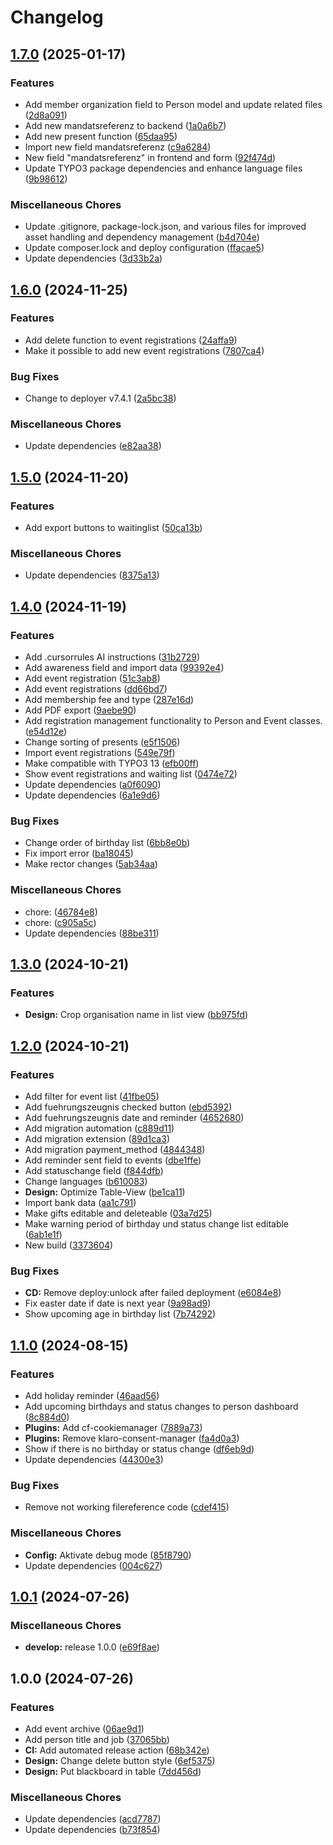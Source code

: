 # Changelog

## [1.7.0](https://github.com/Starraider/devViteTypo3/compare/v1.6.0...v1.7.0) (2025-01-17)


### Features

* Add member organization field to Person model and update related files ([2d8a091](https://github.com/Starraider/devViteTypo3/commit/2d8a091c42cfa959c9e643eb3d757967e705dbce))
* Add new mandatsreferenz to backend ([1a0a6b7](https://github.com/Starraider/devViteTypo3/commit/1a0a6b7c03086b2aba0299b49c0f58fce4d1cfb2))
* Add new present function ([65daa95](https://github.com/Starraider/devViteTypo3/commit/65daa95b5fb8aaeab1e3ffcee88d2f99d29f3215))
* Import new field mandatsreferenz ([c9a6284](https://github.com/Starraider/devViteTypo3/commit/c9a62840d0315129ee3dc0e523a2135414df9dde))
* New field "mandatsreferenz" in frontend and form ([92f474d](https://github.com/Starraider/devViteTypo3/commit/92f474d2c74949d1a2c4ec43e5cf6026f8129669))
* Update TYPO3 package dependencies and enhance language files ([9b98612](https://github.com/Starraider/devViteTypo3/commit/9b986127d38bcdf10d4566ebed984f2cb3570217))


### Miscellaneous Chores

* Update .gitignore, package-lock.json, and various files for improved asset handling and dependency management ([b4d704e](https://github.com/Starraider/devViteTypo3/commit/b4d704e43fc077d06020725e089aa31a30f1bcff))
* Update composer.lock and deploy configuration ([ffacae5](https://github.com/Starraider/devViteTypo3/commit/ffacae5cbaf51ce98220b88ba912421d819caaf0))
* Update dependencies ([3d33b2a](https://github.com/Starraider/devViteTypo3/commit/3d33b2a8f7ca6f6c167a7cb9223ddf507b66e85e))

## [1.6.0](https://github.com/Starraider/devViteTypo3/compare/v1.5.0...v1.6.0) (2024-11-25)


### Features

* Add delete function to event registrations ([24affa9](https://github.com/Starraider/devViteTypo3/commit/24affa956e54cc1d797bc0445bf588ec4333341d))
* Make it possible to add new event registrations ([7807ca4](https://github.com/Starraider/devViteTypo3/commit/7807ca49d6ae2708cd94c01b7c819abe5d30cc9a))


### Bug Fixes

* Change to deployer v7.4.1 ([2a5bc38](https://github.com/Starraider/devViteTypo3/commit/2a5bc3864a4b8f58d7a8e93eefa558a1ad5b6c5a))


### Miscellaneous Chores

* Update dependencies ([e82aa38](https://github.com/Starraider/devViteTypo3/commit/e82aa386372b0f6a835f92b7953fc67e555ca076))

## [1.5.0](https://github.com/Starraider/devViteTypo3/compare/v1.4.0...v1.5.0) (2024-11-20)


### Features

* Add export buttons to waitinglist ([50ca13b](https://github.com/Starraider/devViteTypo3/commit/50ca13b14a5e8f4c0bf2e6ae454340821185e6bb))


### Miscellaneous Chores

* Update dependencies ([8375a13](https://github.com/Starraider/devViteTypo3/commit/8375a134345362e67f23d72f5221539d14284db2))

## [1.4.0](https://github.com/Starraider/devViteTypo3/compare/v1.3.0...v1.4.0) (2024-11-19)


### Features

* Add .cursorrules AI instructions ([31b2729](https://github.com/Starraider/devViteTypo3/commit/31b27291701ca9d391ffef70e8a30a3a759ee0e5))
* Add awareness field and import data ([99392e4](https://github.com/Starraider/devViteTypo3/commit/99392e4478dee8295dedecf8339d821110356e8c))
* Add event registration ([51c3ab8](https://github.com/Starraider/devViteTypo3/commit/51c3ab854184cc4bb984dd813542142652543442))
* Add event registrations ([dd66bd7](https://github.com/Starraider/devViteTypo3/commit/dd66bd7312296cafad78a8a94d8e56b98ba553b8))
* Add membership fee and type ([287e16d](https://github.com/Starraider/devViteTypo3/commit/287e16dac98450107dedd7b603be731397d9e585))
* Add PDF export ([9aebe90](https://github.com/Starraider/devViteTypo3/commit/9aebe90eded30fc0a2db79f55599319657b5728c))
* Add registration management functionality to Person and Event classes. ([e54d12e](https://github.com/Starraider/devViteTypo3/commit/e54d12e91f0481c6fcb41bdbefb176548e68e6c9))
* Change sorting of presents ([e5f1506](https://github.com/Starraider/devViteTypo3/commit/e5f1506cba140b731a253ae97265f3c5531e8fa6))
* Import event registrations ([549e79f](https://github.com/Starraider/devViteTypo3/commit/549e79f822b217662cd518679773889b767e58f5))
* Make compatible with TYPO3 13 ([efb00ff](https://github.com/Starraider/devViteTypo3/commit/efb00ff7a3c744574135c39d44fe4f924c0d6b49))
* Show event registrations and waiting list ([0474e72](https://github.com/Starraider/devViteTypo3/commit/0474e725435bf364b53b106d2fe06dc65521fd2f))
* Update dependencies ([a0f6090](https://github.com/Starraider/devViteTypo3/commit/a0f6090f9e5faa37c9bfad688c1b3aa312339016))
* Update dependencies ([6a1e9d6](https://github.com/Starraider/devViteTypo3/commit/6a1e9d63df347e1937a44c9202318fda4e7f3ab8))


### Bug Fixes

* Change order of birthday list ([6bb8e0b](https://github.com/Starraider/devViteTypo3/commit/6bb8e0b688afa682d8be860f2d2563add6d815a9))
* Fix import error ([ba18045](https://github.com/Starraider/devViteTypo3/commit/ba180451a1dc2116f9025a206a453250371e34bd))
* Make rector changes ([5ab34aa](https://github.com/Starraider/devViteTypo3/commit/5ab34aa9897084faf3d3ffde35e3e3080f476fa8))


### Miscellaneous Chores

* chore:  ([46784e8](https://github.com/Starraider/devViteTypo3/commit/46784e829faa9eae1d23552879c50db6a71311de))
* chore:  ([c905a5c](https://github.com/Starraider/devViteTypo3/commit/c905a5cae2d3401221e5a502931a3864116d4bde))
* Update dependencies ([88be311](https://github.com/Starraider/devViteTypo3/commit/88be3117a734c6fb75f38e39f339eac62a256b44))

## [1.3.0](https://github.com/Starraider/devViteTypo3/compare/v1.2.0...v1.3.0) (2024-10-21)


### Features

* **Design:** Crop organisation name in list view ([bb975fd](https://github.com/Starraider/devViteTypo3/commit/bb975fdeb500e9982b4deb8c43773729b822cb0c))

## [1.2.0](https://github.com/Starraider/devViteTypo3/compare/v1.1.0...v1.2.0) (2024-10-21)


### Features

* Add filter for event list ([41fbe05](https://github.com/Starraider/devViteTypo3/commit/41fbe0580899b9b83f6125a9b941c23301bfbe3b))
* Add fuehrungszeugnis checked button ([ebd5392](https://github.com/Starraider/devViteTypo3/commit/ebd5392fed843e158121e630da7983a93be8de1f))
* Add fuehrungszeugnis date and reminder ([4652680](https://github.com/Starraider/devViteTypo3/commit/465268083c7be9a422264bf474dedd4cbd46df02))
* Add migration automation ([c889d11](https://github.com/Starraider/devViteTypo3/commit/c889d11b535958c560722b58f05d2a03dd5e94cb))
* Add migration extension ([89d1ca3](https://github.com/Starraider/devViteTypo3/commit/89d1ca3035eda0f990b5f6c81f527fccdd412057))
* Add migration payment_method ([4844348](https://github.com/Starraider/devViteTypo3/commit/4844348f51c50cdfb50a496af7983dc8caa3cd72))
* Add reminder sent field to events ([dbe1ffe](https://github.com/Starraider/devViteTypo3/commit/dbe1ffe875fb25dd8a47b6e63d401f48a5aeb1f0))
* Add statuschange field ([f844dfb](https://github.com/Starraider/devViteTypo3/commit/f844dfbe60e381f19356eaa48eb3211ec4414325))
* Change languages ([b610083](https://github.com/Starraider/devViteTypo3/commit/b6100833f8fb265b8561b04398836dcf1c4505df))
* **Design:** Optimize Table-View ([be1ca11](https://github.com/Starraider/devViteTypo3/commit/be1ca11c31a559db518e711367f9494c8d4fba56))
* Import bank data ([aa1c791](https://github.com/Starraider/devViteTypo3/commit/aa1c79162e74b7e3b3afa8a2733a06f0bb10c67a))
* Make gifts editable and deleteable ([03a7d25](https://github.com/Starraider/devViteTypo3/commit/03a7d258c113e5ded47abd475995c7fb80092dc4))
* Make warning period of birthday und status change list editable ([6ab1e1f](https://github.com/Starraider/devViteTypo3/commit/6ab1e1f3d0aff484b5e5c3966172a7f8185b43b2))
* New build ([3373604](https://github.com/Starraider/devViteTypo3/commit/3373604fb4bfa6c7f7d502ce61211892cfbe2ef4))


### Bug Fixes

* **CD:** Remove deploy:unlock after failed deployment ([e6084e8](https://github.com/Starraider/devViteTypo3/commit/e6084e88111b301f46d8bc8fdbb1b42d1fa2aaea))
* Fix easter date if date is next year ([9a98ad9](https://github.com/Starraider/devViteTypo3/commit/9a98ad9d7024f5bf0fba3ae77e4604cff192189e))
* Show upcoming age in birthday list ([7b74292](https://github.com/Starraider/devViteTypo3/commit/7b74292c2850bd0b5c2af93e75ef3744f5602432))

## [1.1.0](https://github.com/Starraider/devViteTypo3/compare/v1.0.1...v1.1.0) (2024-08-15)


### Features

* Add holiday reminder ([46aad56](https://github.com/Starraider/devViteTypo3/commit/46aad568be68b32cbf12ddb58d6c138566e264a2))
* Add upcoming birthdays and status changes to person dashboard ([8c884d0](https://github.com/Starraider/devViteTypo3/commit/8c884d0c220c1afd8d6ec54e6a712a0fbf86f666))
* **Plugins:** Add cf-cookiemanager ([7889a73](https://github.com/Starraider/devViteTypo3/commit/7889a73d3eae1185bd85c5927852d39c8dd5caa8))
* **Plugins:** Remove klaro-consent-manager ([fa4d0a3](https://github.com/Starraider/devViteTypo3/commit/fa4d0a3c573f001677135f2f179be032094359e5))
* Show if there is no birthday or status change ([df6eb9d](https://github.com/Starraider/devViteTypo3/commit/df6eb9d6c16a3fca69d6f09847775a96500d51d3))
* Update dependencies ([44300e3](https://github.com/Starraider/devViteTypo3/commit/44300e3cc86e1c468809d5e4cbee599586ebf55f))


### Bug Fixes

* Remove not working filereference code ([cdef415](https://github.com/Starraider/devViteTypo3/commit/cdef4156b024a2e4da1926f96d3d5be99660d15c))


### Miscellaneous Chores

* **Config:** Aktivate debug mode ([85f8790](https://github.com/Starraider/devViteTypo3/commit/85f879047c5b7ecd71264b7adf7f93e8f73fa9d2))
* Update dependencies ([004c627](https://github.com/Starraider/devViteTypo3/commit/004c627685bfd81389939485f1b009203cb6e2f6))

## [1.0.1](https://github.com/Starraider/devViteTypo3/compare/1.0.0...v1.0.1) (2024-07-26)


### Miscellaneous Chores

* **develop:** release 1.0.0 ([e69f8ae](https://github.com/Starraider/devViteTypo3/commit/e69f8aec1eeff339c4143bef60cb8e01c0ab700b))

## 1.0.0 (2024-07-26)


### Features

* Add event archive ([06ae9d1](https://github.com/Starraider/devViteTypo3/commit/06ae9d1102b1e5984c9912e912a99c810307d13c))
* Add person title and job ([37065bb](https://github.com/Starraider/devViteTypo3/commit/37065bb43e8511c27a23209630bbf6532c33a000))
* **CI:** Add automated release action ([68b342e](https://github.com/Starraider/devViteTypo3/commit/68b342e1a65affe08741fa3ad071ba500cb8e429))
* **Design:** Change delete button style ([6ef5375](https://github.com/Starraider/devViteTypo3/commit/6ef5375bd265424a5f382371bf155602cd53c507))
* **Design:** Put blackboard in table ([7dd456d](https://github.com/Starraider/devViteTypo3/commit/7dd456db95eb4b294b4868aa6d9c07b0a6e45c7a))


### Miscellaneous Chores

* Update dependencies ([acd7787](https://github.com/Starraider/devViteTypo3/commit/acd7787dbb64d97766f0e5ffd62d37ac1dafad4c))
* Update dependencies ([b73f854](https://github.com/Starraider/devViteTypo3/commit/b73f854270bb098d0386f42fd7aea13ec6ebfe49))

